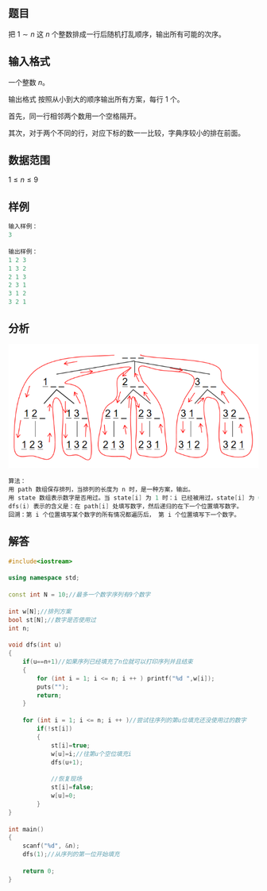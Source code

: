 ## 题目
把 $1∼n$ 这 $n$ 个整数排成一行后随机打乱顺序，输出所有可能的次序。

## 输入格式
一个整数 $n$。

输出格式
按照从小到大的顺序输出所有方案，每行 $1$ 个。

首先，同一行相邻两个数用一个空格隔开。

其次，对于两个不同的行，对应下标的数一一比较，字典序较小的排在前面。

## 数据范围
$1≤n≤9$

## 样例
```c++
输入样例：
3

输出样例：
1 2 3
1 3 2
2 1 3
2 3 1
3 1 2
3 2 1
```

## 分析
![](./../../pics/94.png)
```c++
算法：
用 path 数组保存排列，当排列的长度为 n 时，是一种方案，输出。
用 state 数组表示数字是否用过。当 state[i] 为 1 时：i 已经被用过，state[i] 为 0 时，i 没有被用过。
dfs(i) 表示的含义是：在 path[i] 处填写数字，然后递归的在下一个位置填写数字。
回溯：第 i 个位置填写某个数字的所有情况都遍历后， 第 i 个位置填写下一个数字。
```

## 解答
```c++
#include<iostream>

using namespace std;

const int N = 10;//最多一个数字序列有9个数字

int w[N];//排列方案
bool st[N];//数字是否使用过
int n;

void dfs(int u)
{
    if(u==n+1)//如果序列已经填充了n位就可以打印序列并且结束
    {
        for (int i = 1; i <= n; i ++ ) printf("%d ",w[i]);
        puts("");
        return;
    }
    
    for (int i = 1; i <= n; i ++ )//尝试往序列的第u位填充还没使用过的数字
        if(!st[i])
        {
            st[i]=true;
            w[u]=i;//往第u个空位填充i
            dfs(u+1);
            
            //恢复现场
            st[i]=false;
            w[u]=0;
        }
}

int main()
{
    scanf("%d", &n);
    dfs(1);//从序列的第一位开始填充
    
    return 0;
}
```